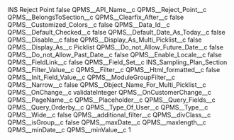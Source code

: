 <?xml version="1.0" encoding="UTF-8"?>
<CustomMetadata xmlns="http://soap.sforce.com/2006/04/metadata" xmlns:xsi="http://www.w3.org/2001/XMLSchema-instance" xmlns:xsd="http://www.w3.org/2001/XMLSchema">
    <label>INS Reject Point</label>
    <protected>false</protected>
    <values>
        <field>QPMS__API_Name__c</field>
        <value xsi:type="xsd:string">QPMS__Reject_Point__c</value>
    </values>
    <values>
        <field>QPMS__BelongsToSection__c</field>
        <value xsi:nil="true"/>
    </values>
    <values>
        <field>QPMS__Clearfix_After__c</field>
        <value xsi:type="xsd:boolean">false</value>
    </values>
    <values>
        <field>QPMS__Customized_Colors__c</field>
        <value xsi:type="xsd:boolean">false</value>
    </values>
    <values>
        <field>QPMS__Data_Id__c</field>
        <value xsi:nil="true"/>
    </values>
    <values>
        <field>QPMS__Default_Checked__c</field>
        <value xsi:type="xsd:boolean">false</value>
    </values>
    <values>
        <field>QPMS__Default_Date_As_Today__c</field>
        <value xsi:type="xsd:boolean">false</value>
    </values>
    <values>
        <field>QPMS__Disable__c</field>
        <value xsi:type="xsd:boolean">false</value>
    </values>
    <values>
        <field>QPMS__Display_As_Multi_Picklist__c</field>
        <value xsi:type="xsd:boolean">false</value>
    </values>
    <values>
        <field>QPMS__Display_As__c</field>
        <value xsi:type="xsd:string">Picklist</value>
    </values>
    <values>
        <field>QPMS__Do_not_Allow_Future_Date__c</field>
        <value xsi:type="xsd:boolean">false</value>
    </values>
    <values>
        <field>QPMS__Do_not_Allow_Past_Date__c</field>
        <value xsi:type="xsd:boolean">false</value>
    </values>
    <values>
        <field>QPMS__Enable_Locale__c</field>
        <value xsi:type="xsd:boolean">false</value>
    </values>
    <values>
        <field>QPMS__FieldLink__c</field>
        <value xsi:type="xsd:boolean">false</value>
    </values>
    <values>
        <field>QPMS__Field_Set__c</field>
        <value xsi:type="xsd:string">INS_Sampling_Plan_Section</value>
    </values>
    <values>
        <field>QPMS__Filter_Value__c</field>
        <value xsi:nil="true"/>
    </values>
    <values>
        <field>QPMS__Filter__c</field>
        <value xsi:nil="true"/>
    </values>
    <values>
        <field>QPMS__Html_formatted__c</field>
        <value xsi:type="xsd:boolean">false</value>
    </values>
    <values>
        <field>QPMS__Init_Field_Value__c</field>
        <value xsi:nil="true"/>
    </values>
    <values>
        <field>QPMS__ModuleGroupFilter__c</field>
        <value xsi:nil="true"/>
    </values>
    <values>
        <field>QPMS__Narrow__c</field>
        <value xsi:type="xsd:boolean">false</value>
    </values>
    <values>
        <field>QPMS__Object_Name_For_Multi_Picklist__c</field>
        <value xsi:nil="true"/>
    </values>
    <values>
        <field>QPMS__OnChange__c</field>
        <value xsi:type="xsd:string">validateInteger</value>
    </values>
    <values>
        <field>QPMS__OnCustomerChange__c</field>
        <value xsi:nil="true"/>
    </values>
    <values>
        <field>QPMS__PageName__c</field>
        <value xsi:nil="true"/>
    </values>
    <values>
        <field>QPMS__Placeholder__c</field>
        <value xsi:nil="true"/>
    </values>
    <values>
        <field>QPMS__Query_Fields__c</field>
        <value xsi:nil="true"/>
    </values>
    <values>
        <field>QPMS__Query_Orderby__c</field>
        <value xsi:nil="true"/>
    </values>
    <values>
        <field>QPMS__Type_Of_User__c</field>
        <value xsi:nil="true"/>
    </values>
    <values>
        <field>QPMS__Type__c</field>
        <value xsi:nil="true"/>
    </values>
    <values>
        <field>QPMS__Wide__c</field>
        <value xsi:type="xsd:boolean">false</value>
    </values>
    <values>
        <field>QPMS__additional_filter__c</field>
        <value xsi:nil="true"/>
    </values>
    <values>
        <field>QPMS__divClass__c</field>
        <value xsi:nil="true"/>
    </values>
    <values>
        <field>QPMS__isGroup__c</field>
        <value xsi:type="xsd:boolean">false</value>
    </values>
    <values>
        <field>QPMS__maxDate__c</field>
        <value xsi:nil="true"/>
    </values>
    <values>
        <field>QPMS__maxlength__c</field>
        <value xsi:nil="true"/>
    </values>
    <values>
        <field>QPMS__minDate__c</field>
        <value xsi:nil="true"/>
    </values>
    <values>
        <field>QPMS__minValue__c</field>
        <value xsi:type="xsd:string">1</value>
    </values>
</CustomMetadata>
